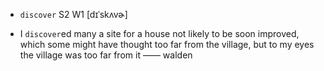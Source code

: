 - `discover` S2 W1 [dɪˈskʌvɚ]



-  I `discover`ed many a site for a house not likely to be soon improved, which some might have thought too far from the village, but to my eyes the village was too far from it —— walden